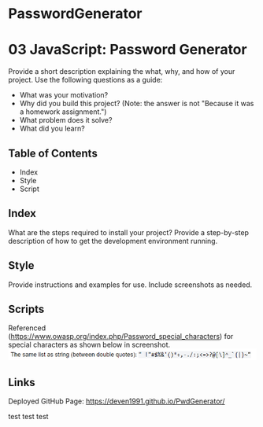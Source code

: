 # PasswordGenerator
# 03 JavaScript: Password Generator

Provide a short description explaining the what, why, and how of your project. Use the following questions as a guide:

- What was your motivation?
- Why did you build this project? (Note: the answer is not "Because it was a homework assignment.")
- What problem does it solve?
- What did you learn?

## Table of Contents

- Index
- Style
- Script

## Index

What are the steps required to install your project? Provide a step-by-step description of how to get the development environment running.

## Style

Provide instructions and examples for use. Include screenshots as needed.

## Scripts

Referenced (https://www.owasp.org/index.php/Password_special_characters) for special characters as shown below in screenshot.
    ![alt text](assets/images/specialcharacters.png)

## Links
Deployed GitHub Page: https://deven1991.github.io/PwdGenerator/

test
test
test